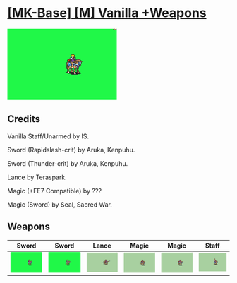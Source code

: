 # [\[MK-Base\] \[M\] Vanilla +Weapons](./)

<img src="./1.%20Sword%20(Rapidslash-crit)/Sword_000.png" alt="[MK-Base] [M] Vanilla +Weapons standing" />

## Credits

Vanilla Staff/Unarmed by IS.

Sword (Rapidslash-crit) by Aruka, Kenpuhu.

Sword (Thunder-crit) by Aruka, Kenpuhu.

Lance by Teraspark.

Magic (+FE7 Compatible) by ???

Magic (Sword) by Seal, Sacred War.

## Weapons


|Sword |Sword |Lance |Magic |Magic |Staff |
|  :---: | :---: | :---: | :---: | :---: | :---: |
| <img alt="Sword animation" src="./1.%20Sword%20(Rapidslash-crit)/Sword.gif" /> | <img alt="Sword animation" src="./1.%20Sword%20(Thunder-crit)/Sword.gif" /> | <img alt="Lance animation" src="./2.%20Lance%20%7BTeraspark%7D/Lance.gif" /> | <img alt="Magic animation" src="./6.%20Magic%20(+FE7%20Compatible)/Magic.gif" /> | <img alt="Magic animation" src="./6.%20Magic%20(Sword)/Magic.gif" /> | <img alt="Staff animation" src="./7.%20Staff/Staff.gif" /> |
